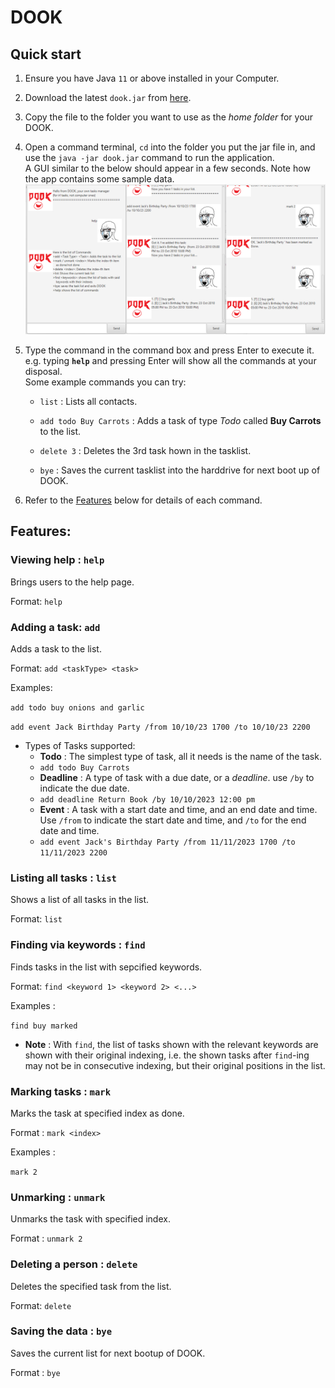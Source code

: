 # DOOK

## Quick start

1. Ensure you have Java `11` or above installed in your Computer.

1. Download the latest `dook.jar` from [here](https://github.com/iapetusbob/ip/releases).

1. Copy the file to the folder you want to use as the _home folder_ for your DOOK.

1. Open a command terminal, `cd` into the folder you put the jar file in, and use the `java -jar dook.jar` command to run the application.<br>
   A GUI similar to the below should appear in a few seconds. Note how the app contains some sample data.<br>
   ![Ui](Ui.png)

1. Type the command in the command box and press Enter to execute it. e.g. typing **`help`** and pressing Enter will show all the commands at your disposal.<br>
   Some example commands you can try:

   * `list` : Lists all contacts.

   * `add todo Buy Carrots` : Adds a task of type *Todo* called **Buy Carrots** to the list.

   * `delete 3` : Deletes the 3rd task hown in the tasklist.

   * `bye` : Saves the current tasklist into the harddrive for next boot up of DOOK.

1. Refer to the [Features](#features) below for details of each command.

## Features:

### Viewing help : ``help``

Brings users to the help page.

Format: ``help``

### Adding a task: ``add``

Adds a task to the list.

Format: ``add <taskType> <task>``

Examples:

``add todo buy onions and garlic``

``add event Jack Birthday Party /from 10/10/23 1700 /to 10/10/23 2200``

   * Types of Tasks supported:
      * **Todo** : The simplest type of task, all it needs is the name of the task.
      * ``add todo Buy Carrots``
      *  **Deadline** : A type of task with a due date, or a *deadline*. use ``/by`` to indicate the due date.
      *  ``add deadline Return Book /by 10/10/2023 12:00 pm``
      *  **Event** : A task with a start date and time, and an end date and time. Use ``/from`` to indicate the start date and time, and ``/to`` for the end date and time.
      *  ``add event Jack's Birthday Party /from 11/11/2023 1700 /to 11/11/2023 2200``

### Listing all tasks : ``list``

Shows a list of all tasks in the list.

Format: ``list``

### Finding via keywords : ``find ``

Finds tasks in the list with sepcified keywords.

Format: ``find <keyword 1> <keyword 2> <...>``

Examples :

``find buy marked``

   * **Note** : With ``find``, the list of tasks shown with the relevant keywords are shown with their original indexing, i.e. the shown tasks after ``find``-ing may not be in consecutive indexing, but their original positions in the list.

### Marking tasks : ``mark ``

Marks the task at specified index as done.

Format : ``mark <index>``

Examples :

``mark 2``

### Unmarking : ``unmark``

Unmarks the task with specified index.

Format : ``unmark 2``

### Deleting a person : ``delete``

Deletes the specified task from the list.

Format: ``delete``

### Saving the data : ``bye``

Saves the current list for next bootup of DOOK.

Format : ``bye``
